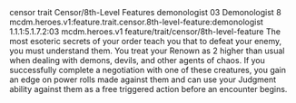 <ability>
  <metadata>
    <class>censor</class>
    <feature_type>trait</feature_type>
    <file_dpath>Censor/8th-Level Features</file_dpath>
    <item_id>demonologist</item_id>
    <item_index>03</item_index>
    <item_name>Demonologist</item_name>
    <level>8</level>
    <scc>mcdm.heroes.v1:feature.trait.censor.8th-level-feature:demonologist</scc>
    <scdc>1.1.1:5.1.7.2:03</scdc>
    <source>mcdm.heroes.v1</source>
    <type>feature/trait/censor/8th-level-feature</type>
  </metadata>
  <effects>
    <effect type="mundane">The most esoteric secrets of your order teach you that to defeat your enemy, you must understand them. You treat your Renown as 2 higher than usual when dealing with demons, devils, and other agents of chaos. If you successfully complete a negotiation with one of these creatures, you gain an edge on power rolls made against them and can use your Judgment ability against them as a free triggered action before an encounter begins.</effect>
  </effects>
</ability>

